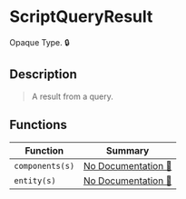 # ScriptQueryResult

Opaque Type\. 🔒

## Description

>  A result from a query.

## Functions

| Function | Summary |
| --- | --- |
| `components(s)` | [No Documentation 🚧](./scriptqueryresult/components.md) |
| `entity(s)` | [No Documentation 🚧](./scriptqueryresult/entity.md) |